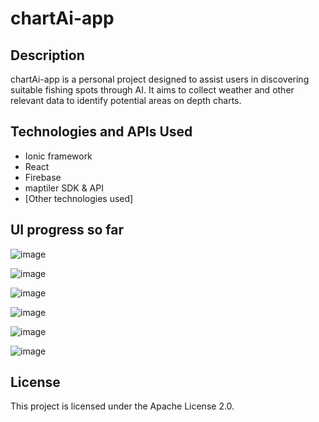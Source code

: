 # chartAi-app

## Description

chartAi-app is a personal project designed to assist users in discovering suitable fishing spots through AI. It aims to collect weather and other relevant data to identify potential areas on depth charts.

## Technologies and APIs Used

- Ionic framework
- React
- Firebase
- maptiler SDK & API
- [Other technologies used]

## UI progress so far

![image](https://github.com/Tonikyy/chartAi-app/assets/72816084/32c2f966-c7ac-45f3-a2b0-6679f25bc149)

![image](https://github.com/Tonikyy/chartAi-app/assets/72816084/cf0579f4-c8f8-4194-8090-9305285264c8)

![image](https://github.com/Tonikyy/chartAi-app/assets/72816084/5a6002f4-2095-4d36-9293-b7d4e5f6a63e)

![image](https://github.com/Tonikyy/chartAi-app/assets/72816084/db0d7c9c-c8f6-4b0d-8890-7ae64a42d357)

![image](https://github.com/Tonikyy/chartAi-app/assets/72816084/ef07b6bf-9799-411b-9dc3-138ee8af6084)

![image](https://github.com/Tonikyy/chartAi-app/assets/72816084/96a0e8c7-f931-4475-b3b1-854a052c8f06)





## License

This project is licensed under the Apache License 2.0.
